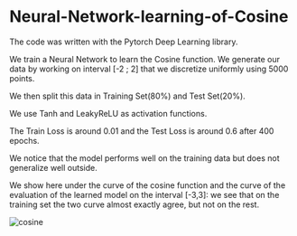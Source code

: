 # Neural-Network-learning-of-Cosine

The code was written with the Pytorch Deep Learning library.

We train a Neural Network to learn the Cosine function.
We generate our data by working on interval [-2 ; 2] that we 
discretize uniformly using 5000 points.

We then split this data in Training Set(80%) and Test Set(20%).

We use Tanh and LeakyReLU as activation functions.

The Train Loss is around 0.01 and the Test Loss
is around 0.6 after 400 epochs.

We notice that the model performs well on the training data
but does not generalize well outside.

We show here under the curve of the cosine function and the curve of the evaluation of the learned model on
the interval [-3,3]: we see that on the training set the two
curve almost exactly agree, but not on the rest.


![cosine](https://user-images.githubusercontent.com/58103877/178149431-9e632d1c-bd5c-453f-bce6-c96223481935.png)
